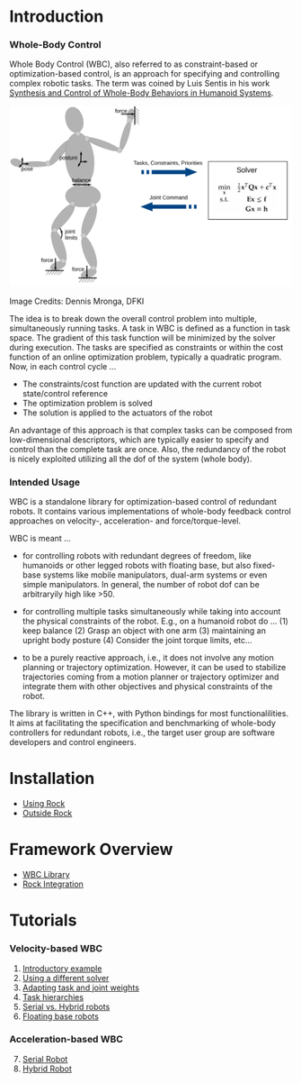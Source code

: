 # Introduction

### Whole-Body Control

Whole Body Control (WBC), also referred to as constraint-based or optimization-based control, is an approach for specifying and controlling complex robotic tasks. 
The term was coined by Luis Sentis in his work
[Synthesis and Control of Whole-Body Behaviors in Humanoid Systems](http://citeseerx.ist.psu.edu/viewdoc/download?doi=10.1.1.73.8747&rep=rep1&type=pdf).

<img src="images/wbc_principle.png" alt="drawing" width="600"/>

Image Credits: Dennis Mronga, DFKI

The idea is to break down the overall control problem into multiple, simultaneously running tasks. A task in WBC is defined as a function in task space. The gradient of this task function will be minimized by the solver during execution. The tasks are specified as constraints or within the cost function of an online optimization problem, typically a quadratic program.
Now, in each control cycle ...
  * The constraints/cost function are updated with the current robot state/control reference
  * The optimization problem is solved
  * The solution is applied to the actuators of the robot
  
An advantage of this approach is that complex tasks can be composed from low-dimensional descriptors, which are typically  easier to specify and control than the complete task are once. Also, the redundancy of the robot is nicely exploited utilizing all the dof of the system (whole body). 

###  Intended Usage

WBC is a standalone library for optimization-based control of redundant robots. It contains various implementations of whole-body feedback control approaches on velocity-, acceleration- and force/torque-level. 

WBC is meant ...

  * for controlling robots with redundant degrees of freedom, like humanoids or other legged robots with floating base, but also fixed-base systems like mobile manipulators, dual-arm systems or even simple manipulators. In general, the number of robot dof can be arbitraryily high like >50. 

  * for controlling multiple tasks simultaneously while taking into account the physical constraints of the robot. E.g., on a humanoid robot do ... (1) keep balance (2) Grasp an object with one arm (3) maintaining an upright body posture (4) Consider the joint torque limits, etc... 

  * to be a purely reactive approach, i.e., it does not involve any motion planning or trajectory optimization. However, it can be used to stabilize trajectories coming from a motion planner or trajectory optimizer and integrate them with other objectives and physical constraints of the robot. 

The library is written in C++, with Python bindings for most functionalilities. It aims at facilitating the specification and benchmarking of whole-body controllers for redundant robots, i.e., the target user group are software developers and control engineers.


# Installation
 * [Using Rock](installation/installation_rock.md)
 * [Outside Rock](installation/installation_no_rock.md)

# Framework Overview
 * [WBC Library](framework/wbc_library.md)
 * [Rock Integration](framework/wbc_rock_integration.md)

# Tutorials

### Velocity-based WBC
 
1. [Introductory example](tutorials/vel_introductory_example.md)
2. [Using a different solver](tutorials/vel_using_different_solver.md)
3. [Adapting task and joint weights](tutorials/vel_adapt_task_weights.md)
4. [Task hierarchies](tutorials/vel_task_hierarchies.md)
5. [Serial vs. Hybrid robots](tutorials/vel_serial_vs_hybrid_robots.md)
6. [Floating base robots](tutorials/vel_floating_base_robots.md)

### Acceleration-based WBC
  
7. [Serial Robot](tutorials/acc_serial_robot.md)
8. [Hybrid Robot](tutorials/acc_hybrid_robot.md)

